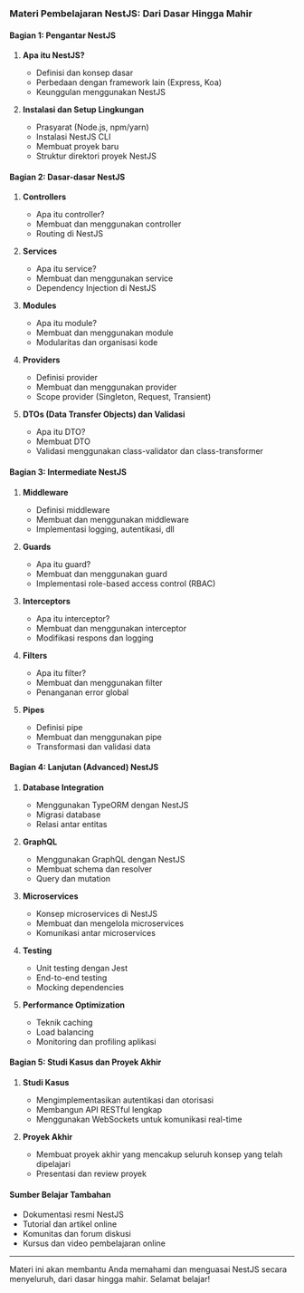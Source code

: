 ### Materi Pembelajaran NestJS: Dari Dasar Hingga Mahir

#### Bagian 1: Pengantar NestJS
1. **Apa itu NestJS?**
   - Definisi dan konsep dasar
   - Perbedaan dengan framework lain (Express, Koa)
   - Keunggulan menggunakan NestJS

2. **Instalasi dan Setup Lingkungan**
   - Prasyarat (Node.js, npm/yarn)
   - Instalasi NestJS CLI
   - Membuat proyek baru
   - Struktur direktori proyek NestJS

#### Bagian 2: Dasar-dasar NestJS
1. **Controllers**
   - Apa itu controller?
   - Membuat dan menggunakan controller
   - Routing di NestJS

2. **Services**
   - Apa itu service?
   - Membuat dan menggunakan service
   - Dependency Injection di NestJS

3. **Modules**
   - Apa itu module?
   - Membuat dan menggunakan module
   - Modularitas dan organisasi kode

4. **Providers**
   - Definisi provider
   - Membuat dan menggunakan provider
   - Scope provider (Singleton, Request, Transient)

5. **DTOs (Data Transfer Objects) dan Validasi**
   - Apa itu DTO?
   - Membuat DTO
   - Validasi menggunakan class-validator dan class-transformer

#### Bagian 3: Intermediate NestJS
1. **Middleware**
   - Definisi middleware
   - Membuat dan menggunakan middleware
   - Implementasi logging, autentikasi, dll

2. **Guards**
   - Apa itu guard?
   - Membuat dan menggunakan guard
   - Implementasi role-based access control (RBAC)

3. **Interceptors**
   - Apa itu interceptor?
   - Membuat dan menggunakan interceptor
   - Modifikasi respons dan logging

4. **Filters**
   - Apa itu filter?
   - Membuat dan menggunakan filter
   - Penanganan error global

5. **Pipes**
   - Definisi pipe
   - Membuat dan menggunakan pipe
   - Transformasi dan validasi data

#### Bagian 4: Lanjutan (Advanced) NestJS
1. **Database Integration**
   - Menggunakan TypeORM dengan NestJS
   - Migrasi database
   - Relasi antar entitas

2. **GraphQL**
   - Menggunakan GraphQL dengan NestJS
   - Membuat schema dan resolver
   - Query dan mutation

3. **Microservices**
   - Konsep microservices di NestJS
   - Membuat dan mengelola microservices
   - Komunikasi antar microservices

4. **Testing**
   - Unit testing dengan Jest
   - End-to-end testing
   - Mocking dependencies

5. **Performance Optimization**
   - Teknik caching
   - Load balancing
   - Monitoring dan profiling aplikasi

#### Bagian 5: Studi Kasus dan Proyek Akhir
1. **Studi Kasus**
   - Mengimplementasikan autentikasi dan otorisasi
   - Membangun API RESTful lengkap
   - Menggunakan WebSockets untuk komunikasi real-time

2. **Proyek Akhir**
   - Membuat proyek akhir yang mencakup seluruh konsep yang telah dipelajari
   - Presentasi dan review proyek

#### Sumber Belajar Tambahan
- Dokumentasi resmi NestJS
- Tutorial dan artikel online
- Komunitas dan forum diskusi
- Kursus dan video pembelajaran online

---

Materi ini akan membantu Anda memahami dan menguasai NestJS secara menyeluruh, dari dasar hingga mahir. Selamat belajar!

